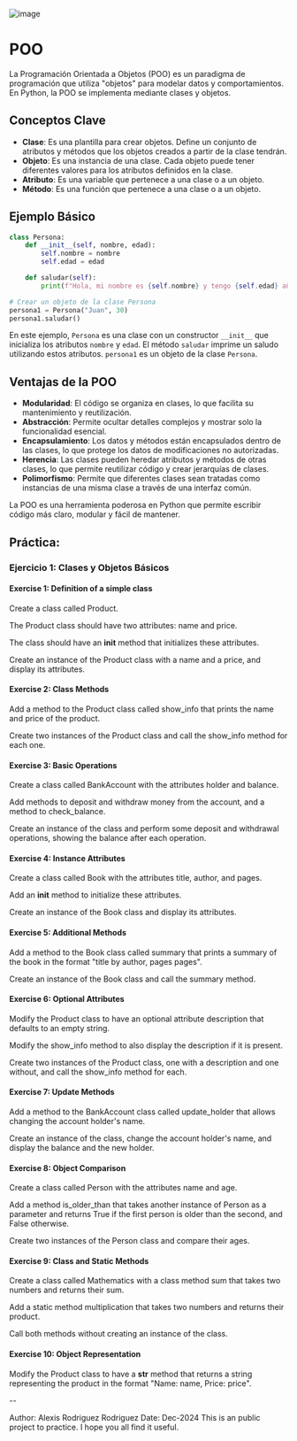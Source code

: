 
![image](https://github.com/user-attachments/assets/b7a00f69-cd62-40ca-b5ac-fa70c74d02ce)

# POO

La Programación Orientada a Objetos (POO) es un paradigma de programación que utiliza "objetos" para modelar datos y comportamientos. En Python, la POO se implementa mediante clases y objetos.

## Conceptos Clave

- **Clase**: Es una plantilla para crear objetos. Define un conjunto de atributos y métodos que los objetos creados a partir de la clase tendrán.
- **Objeto**: Es una instancia de una clase. Cada objeto puede tener diferentes valores para los atributos definidos en la clase.
- **Atributo**: Es una variable que pertenece a una clase o a un objeto.
- **Método**: Es una función que pertenece a una clase o a un objeto.

## Ejemplo Básico

```python
class Persona:
    def __init__(self, nombre, edad):
        self.nombre = nombre
        self.edad = edad

    def saludar(self):
        print(f"Hola, mi nombre es {self.nombre} y tengo {self.edad} años.")

# Crear un objeto de la clase Persona
persona1 = Persona("Juan", 30)
persona1.saludar()
```

En este ejemplo, `Persona` es una clase con un constructor `__init__` que inicializa los atributos `nombre` y `edad`. El método `saludar` imprime un saludo utilizando estos atributos. `persona1` es un objeto de la clase `Persona`.

## Ventajas de la POO

- **Modularidad**: El código se organiza en clases, lo que facilita su mantenimiento y reutilización.
- **Abstracción**: Permite ocultar detalles complejos y mostrar solo la funcionalidad esencial.
- **Encapsulamiento**: Los datos y métodos están encapsulados dentro de las clases, lo que protege los datos de modificaciones no autorizadas.
- **Herencia**: Las clases pueden heredar atributos y métodos de otras clases, lo que permite reutilizar código y crear jerarquías de clases.
- **Polimorfismo**: Permite que diferentes clases sean tratadas como instancias de una misma clase a través de una interfaz común.

La POO es una herramienta poderosa en Python que permite escribir código más claro, modular y fácil de mantener.

## Práctica: 

### Ejercicio 1: Clases y Objetos Básicos

#### Exercise 1: Definition of a simple class

Create a class called Product.

The Product class should have two attributes: name and price.

The class should have an __init__ method that initializes these attributes.

Create an instance of the Product class with a name and a price, and display its attributes.

#### Exercise 2: Class Methods

Add a method to the Product class called show_info that prints the name and price of the product.

Create two instances of the Product class and call the show_info method for each one.

####  Exercise 3: Basic Operations

Create a class called BankAccount with the attributes holder and balance.

Add methods to deposit and withdraw money from the account, and a method to check_balance.

Create an instance of the class and perform some deposit and withdrawal operations, showing the balance after each operation.

####  Exercise 4: Instance Attributes

Create a class called Book with the attributes title, author, and pages.

Add an __init__ method to initialize these attributes.

Create an instance of the Book class and display its attributes.

####  Exercise 5: Additional Methods

Add a method to the Book class called summary that prints a summary of the book in the format "title by author, pages pages".

Create an instance of the Book class and call the summary method.

####  Exercise 6: Optional Attributes

Modify the Product class to have an optional attribute description that defaults to an empty string.

Modify the show_info method to also display the description if it is present.

Create two instances of the Product class, one with a description and one without, and call the show_info method for each.

####  Exercise 7: Update Methods

Add a method to the BankAccount class called update_holder that allows changing the account holder's name.

Create an instance of the class, change the account holder's name, and display the balance and the new holder.

####  Exercise 8: Object Comparison

Create a class called Person with the attributes name and age.

Add a method is_older_than that takes another instance of Person as a parameter and returns True if the first person is older than the second, and False otherwise.

Create two instances of the Person class and compare their ages.

####  Exercise 9: Class and Static Methods

Create a class called Mathematics with a class method sum that takes two numbers and returns their sum.

Add a static method multiplication that takes two numbers and returns their product.

Call both methods without creating an instance of the class.

####  Exercise 10: Object Representation

Modify the Product class to have a __str__ method that returns a string representing the product in the format "Name: name, Price: price".

-- 

Author: Alexis Rodriguez Rodriguez
Date: Dec-2024
This is an public project to practice. I hope you all find it useful.
